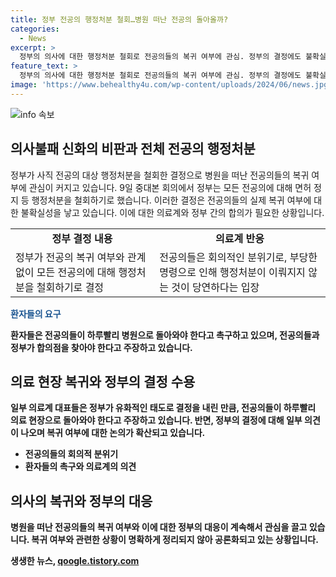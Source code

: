 ```yaml
---
title: 정부 전공의 행정처분 철회…병원 떠난 전공의 돌아올까?
categories:
  - News
excerpt: >
  정부의 의사에 대한 행정처분 철회로 전공의들의 복귀 여부에 관심. 정부의 결정에도 불확실성은 여전하며, 의료계는 복귀를 촉구. 정부는 복귀 전공의에 특례적용 등의 조치를 취하고 있으나, 전공의들은 회의적. 환자들은 전공의의 빠른 귀환과 정부와의 합의를 바라고 있음. (150자)
feature_text: >
  정부의 의사에 대한 행정처분 철회로 전공의들의 복귀 여부에 관심. 정부의 결정에도 불확실성은 여전하며, 의료계는 복귀를 촉구. 정부는 복귀 전공의에 특례적용 등의 조치를 취하고 있으나, 전공의들은 회의적. 환자들은 전공의의 빠른 귀환과 정부와의 합의를 바라고 있음. (150자)
image: 'https://www.behealthy4u.com/wp-content/uploads/2024/06/news.jpg'
---
```


<p><img src="https://www.behealthy4u.com/wp-content/uploads/2024/06/news.jpg" alt="info 속보" /></p>

<h2 data-ke-size="size26">의사불패 신화의 비판과 전체 전공의 행정처분</h2>

<p data-ke-size="size16">정부가 사직 전공의 대상 행정처분을 철회한 결정으로 병원을 떠난 전공의들의 복귀 여부에 관심이 커지고 있습니다. 9일 중대본 회의에서 정부는 모든 전공의에 대해 면허 정지 등 행정처분을 철회하기로 했습니다. 이러한 결정은 전공의들의 실제 복귀 여부에 대한 불확실성을 낳고 있습니다. 이에 대한 의료계와 정부 간의 합의가 필요한 상황입니다.</p>

<table style="width: 100%;">
<tbody>
<tr>
<td style="text-align: center; height: 17px;"><b>정부 결정 내용</b></td>
<td style="text-align: center; height: 17px;"><b>의료계 반응</b></td>
</tr>
<tr>
<td style="text-align: left;">정부가 전공의 복귀 여부와 관계없이 모든 전공의에 대해 행정처분을 철회하기로 결정</td>
<td style="text-align: left;">전공의들은 회의적인 분위기로, 부당한 명령으로 인해 행정처분이 이뤄지지 않는 것이 당연하다는 입장</td>
</tr>
</tbody>
</table>

<p><b><span style="color: #1a5490;">환자들의 요구</span><b></p>

<p data-ke-size="size16">환자들은 전공의들이 하루빨리 병원으로 돌아와야 한다고 촉구하고 있으며, 전공의들과 정부가 합의점을 찾아야 한다고 주장하고 있습니다.</p>

<h2 data-ke-size="size26">의료 현장 복귀와 정부의 결정 수용</h2>

<p data-ke-size="size16">일부 의료계 대표들은 정부가 유화적인 태도로 결정을 내린 만큼, 전공의들이 하루빨리 의료 현장으로 돌아와야 한다고 주장하고 있습니다. 반면, 정부의 결정에 대해 일부 의견이 나오며 복귀 여부에 대한 논의가 확산되고 있습니다.</p>

<ul>
<li>전공의들의 회의적 분위기</li>
<li>환자들의 촉구와 의료계의 의견</li>
</ul>

<h2 data-ke-size="size26">의사의 복귀와 정부의 대응</h2>

<p data-ke-size="size16">병원을 떠난 전공의들의 복귀 여부와 이에 대한 정부의 대응이 계속해서 관심을 끌고 있습니다. 복귀 여부와 관련한 상황이 명확하게 정리되지 않아 공론화되고 있는 상황입니다.</p>
생생한 뉴스, <a href="https://qoogle.tistory.com" rel="dofollow">qoogle.tistory.com</a>


